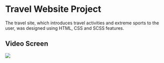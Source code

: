 
<h1> Travel Website Project </h1>

The travel site, which introduces travel activities and extreme sports to the user, was designed using HTML, CSS and SCSS features.

<h2> Video Screen </h2>

![](travel.gif)

